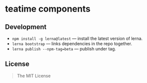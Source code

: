 teatime components
==================


## Development

- `npm install -g lerna@latest` — install the latest version of lerna.
- `lerna bootstrap` — links dependencies in the repo together.
- `lerna publish --npm-tag=beta` — publish under tag.


## License

> The MIT License
